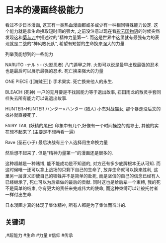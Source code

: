 # 日本的漫画终极能力

看过不少日本漫画, 这其有一类热血漫画都或多或少有一种相同特殊能力设定. 这个能力就是拿生命换取短时间的强大, 之前没注意过现在看[彩云国物语](/reading-notes/book/2020/彩云国物语.md)的时候突然发现这和[菊与刀](/reading-notes/book/2020/菊与刀.md)中描述过的"精神力量第一". 而这是世界中这里就有最强有力的表现就是二战的"神风敢死队", 希望有短暂的生命换来强大的力量.

列举我能想到的一些能力

NARUTO \-ナルト\- (火影忍者) 八门遁甲之阵. 火影可以说是最早出现最强的忍术也是最后可以展示最强的忍术. 死亡换来强大的力量

ONE PIECE ([[海贼王]]) 手术果实. 死亡换来他人的永生.

BLEACH (死神) 一户的无月要是不找回能力等于退出故事, 石田雨龙的散灵手套同样失去所有能力可以说退出故事.

HUNTER×HUNTER ハンター×ハンター (猎人) 小杰对战猫女, 那个暴走没后文的找补就直接死了.

FAIRY TAIL (妖精的尾巴) 印象中有几个,好像有一个时间操控的魔导士, 其他的实在想不起来了.(主要是不想再看一遍)

Rave (圣石小子) 最后决战有三个人选择用生命换力量

然后想不起来了. 但是"精神力量第一"的漫画还是很多的.

这种超越是一种赌博, 能不能成功是不知道的, 对方还有多少底牌根本无从可知. 而这时候唯一还可以拿上战场的只剩下自己的生命了, 放弃生命就可以换来胜利, 这里另一层含义即使自己的牺牲并不是简单的赴死, 而是坚信的自己的信念已经有人已经继承了, 死亡可以为后辈做的最后的贡献. 同时这也是给后辈一个束缚, 我的死不是简单的结束, 你有更大的责任来完成伟大的使命, 而这种束缚可以让被托付者一样付出生命.

日本漫画才真的体现了集体精神, 所有人都是为了集体而奋斗的.

## 关键词
 ,#超能力 #生命 #力量 #信仰 #传承
